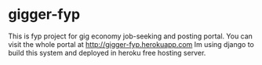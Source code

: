 # gigger-fyp
This is fyp project for gig economy job-seeking and posting portal.
You can visit the whole portal at http://gigger-fyp.herokuapp.com
Im using django to build this system and deployed in heroku free hosting server.
